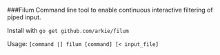 ###Filum
Command line tool to enable continuous interactive filtering of piped input.

Install with `go get github.com/arkie/filum`

Usage: `[command |] filum [command] [< input_file]`

